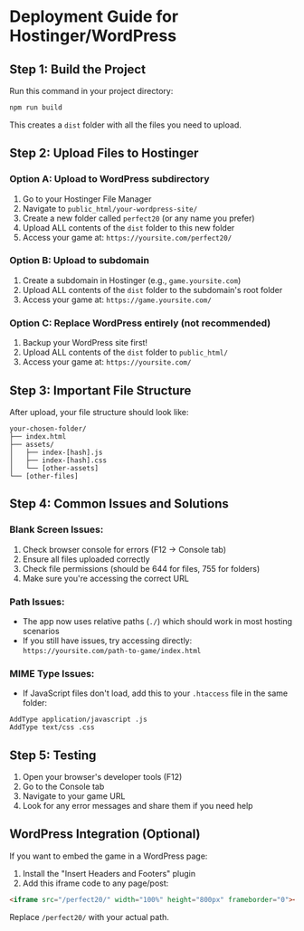 
# Deployment Guide for Hostinger/WordPress

## Step 1: Build the Project
Run this command in your project directory:
```bash
npm run build
```

This creates a `dist` folder with all the files you need to upload.

## Step 2: Upload Files to Hostinger

### Option A: Upload to WordPress subdirectory
1. Go to your Hostinger File Manager
2. Navigate to `public_html/your-wordpress-site/`
3. Create a new folder called `perfect20` (or any name you prefer)
4. Upload ALL contents of the `dist` folder to this new folder
5. Access your game at: `https://yoursite.com/perfect20/`

### Option B: Upload to subdomain
1. Create a subdomain in Hostinger (e.g., `game.yoursite.com`)
2. Upload ALL contents of the `dist` folder to the subdomain's root folder
3. Access your game at: `https://game.yoursite.com/`

### Option C: Replace WordPress entirely (not recommended)
1. Backup your WordPress site first!
2. Upload ALL contents of the `dist` folder to `public_html/`
3. Access your game at: `https://yoursite.com/`

## Step 3: Important File Structure
After upload, your file structure should look like:
```
your-chosen-folder/
├── index.html
├── assets/
│   ├── index-[hash].js
│   ├── index-[hash].css
│   └── [other-assets]
└── [other-files]
```

## Step 4: Common Issues and Solutions

### Blank Screen Issues:
1. Check browser console for errors (F12 → Console tab)
2. Ensure all files uploaded correctly
3. Check file permissions (should be 644 for files, 755 for folders)
4. Make sure you're accessing the correct URL

### Path Issues:
- The app now uses relative paths (`./`) which should work in most hosting scenarios
- If you still have issues, try accessing directly: `https://yoursite.com/path-to-game/index.html`

### MIME Type Issues:
- If JavaScript files don't load, add this to your `.htaccess` file in the same folder:
```
AddType application/javascript .js
AddType text/css .css
```

## Step 5: Testing
1. Open your browser's developer tools (F12)
2. Go to the Console tab
3. Navigate to your game URL
4. Look for any error messages and share them if you need help

## WordPress Integration (Optional)
If you want to embed the game in a WordPress page:
1. Install the "Insert Headers and Footers" plugin
2. Add this iframe code to any page/post:
```html
<iframe src="/perfect20/" width="100%" height="800px" frameborder="0"></iframe>
```

Replace `/perfect20/` with your actual path.
